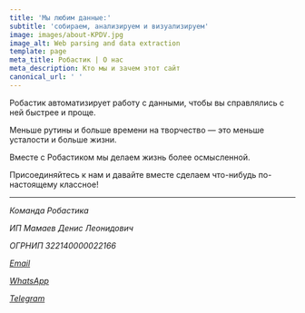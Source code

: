 ```yaml
---
title: 'Мы любим данные:'
subtitle: 'собираем, анализируем и визуализируем'
image: images/about-KPDV.jpg
image_alt: Web parsing and data extraction
template: page
meta_title: Робастик | О нас
meta_description: Кто мы и зачем этот сайт
canonical_url: ' '
---
```

Робастик автоматизирует работу с данными, чтобы вы справлялись с ней быстрее и проще.

Меньше рутины и больше времени на творчество — это меньше усталости и больше жизни.

Вместе с Робастиком мы делаем жизнь более осмысленной.

Присоединяйтесь к нам и давайте вместе сделаем что-нибудь по-настоящему классное!

***

*Команда Робастика*

*ИП Мамаев Денис Леонидович*

*ОГРНИП 322140000022166*

*[Email](mailto:mail@robastik.ru)*

*[WhatsApp](https://wa.me/message/YRGCZNRS7UEAM1)*

*[Telegram](t.me/RobastikRu)*
